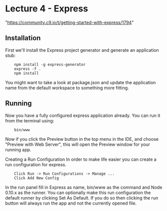# Lecture 4 - Express

"https://community.c9.io/t/getting-started-with-express/1794"


## Installation
First we'll install the Express project generator and generate an application stub:

        npm install -g express-generator
        express -f .
        npm install
You might want to take a look at package.json and update the application name from the default workspace to something more fitting.


## Running
Now you have a fully configured express application already. You can run it from the terminal using:

        bin/www
Now if you click the Preview button in the top menu in the IDE, and choose "Preview with Web Server", this will open the Preview window for your running app.

Creating a Run Configuration
In order to make life easier you can create a run configuration for express.

        Click Run -> Run Configurations -> Manage ...
        Click Add New Config
        
In the run panel fill in Express as name, bin/www as the command and Node 0.10.x as the runner.
You can optionally make this run configuration the default runner by clicking Set As Default. 
If you do so then clicking the run button will always run the app and not the currently opened file.